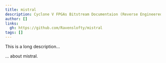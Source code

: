 ```yaml
---
title: mistral
description: Cyclone V FPGAs Bitstream Documentaion (Reverse Engineered)
author: []
links:
  gh: https://github.com/Ravenslofty/mistral
tags: []
---
```


This is a long description...
<!--more-->
... about mistral.
